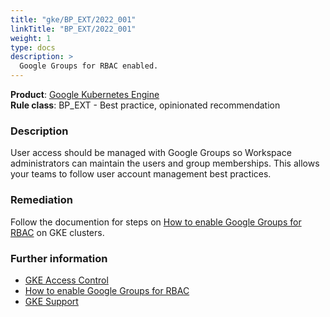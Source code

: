 ```yaml
---
title: "gke/BP_EXT/2022_001"
linkTitle: "BP_EXT/2022_001"
weight: 1
type: docs
description: >
  Google Groups for RBAC enabled.
---
```


**Product**: [Google Kubernetes Engine](https://cloud.google.com/kubernetes-engine)\
**Rule class**: BP_EXT - Best practice, opinionated recommendation

### Description

User access should be managed with Google Groups so Workspace administrators can maintain the users and group memberships. This allows your teams to follow user account management best practices.

### Remediation

Follow the documention for steps on [How to enable Google Groups for RBAC](https://cloud.google.com/kubernetes-engine/docs/how-to/google-groups-rbac#enable) on GKE clusters.

### Further information

- [GKE Access Control](https://cloud.google.com/kubernetes-engine/docs/concepts/access-control)
- [How to enable Google Groups for RBAC](https://cloud.google.com/kubernetes-engine/docs/how-to/role-based-access-control#google-groups-for-gke)
- [GKE Support](https://cloud.google.com/kubernetes-engine/docs/getting-support)
